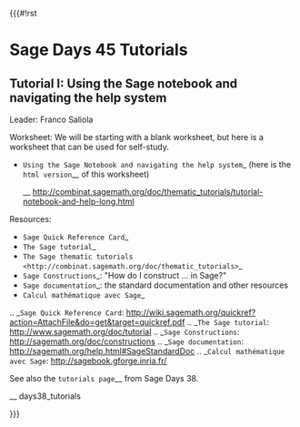 {{{#!rst

Sage Days 45 Tutorials
======================

Tutorial I: Using the Sage notebook and navigating the help system
------------------------------------------------------------------

 Leader: Franco Saliola

 Worksheet: We will be starting with a blank worksheet, but here is a worksheet that can be used for self-study.

 - `Using the Sage Notebook and navigating the help system`_
   (here is the `html version`__ of this worksheet)

   __ http://combinat.sagemath.org/doc/thematic_tutorials/tutorial-notebook-and-help-long.html

 Resources:

 - `Sage Quick Reference Card`_
 - `The Sage tutorial`_
 - `The Sage thematic tutorials <http://combinat.sagemath.org/doc/thematic_tutorials>`_
 - `Sage Constructions`_: "How do I construct ... in Sage?"
 - `Sage documentation`_: the standard documentation and other resources
 - `Calcul mathématique avec Sage`_

.. _`Sage Quick Reference Card`: http://wiki.sagemath.org/quickref?action=AttachFile&do=get&target=quickref.pdf
.. _`The Sage tutorial`: http://www.sagemath.org/doc/tutorial
.. _`Sage Constructions`: http://sagemath.org/doc/constructions
.. _`Sage documentation`: http://sagemath.org/help.html#SageStandardDoc
.. _`Calcul mathématique avec Sage`: http://sagebook.gforge.inria.fr/



See also the `tutorials page`__ from Sage Days 38.

__ days38_tutorials

}}}
